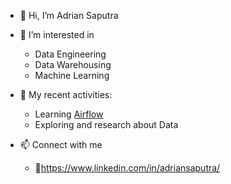 - 👋 Hi, I’m Adrian Saputra

- 👀 I’m interested in
  - Data Engineering
  - Data Warehousing
  - Machine Learning

- 🌱 My recent activities:
  - Learning [Airflow](https://airflow.apache.org/)
  - Exploring and research about Data

- 📫 Connect with me
  - :link:https://www.linkedin.com/in/adriansaputra/
